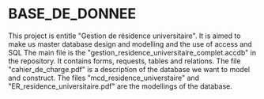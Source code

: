 # BASE_DE_DONNEE
This project is entitle "Gestion de résidence universitaire".
It is aimed to make us master database design and modelling and the use of access and SQL
The main file is the "gestion_residence_universitaire_complet.accdb" in the repository. It contains forms, requests, tables and relations.
The file "cahier_de_charge.pdf" is a description of the database we want to model and construct.
The files "mcd_residence_universtaire" and "ER_residence_universitaire.pdf" are the modellings of the database.
